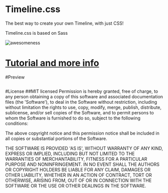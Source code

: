 Timeline.css
============

The best way to create your own Timeline, with just CSS!

Timeline.css is based on Sass

![awesomeness](http://b.adge.me/badge/awesomeness-9000+-green.svg)

# [Tutorial and more info](http://christian-fei.com/responsive-vertical-timeline-with-css/)



#Preview

<img src="http://s30.postimg.org/6yoqwrh5t/Screen_Shot_2014_06_05_at_19_35_54.png" style='display:block;margin:auto' alt=""/>

#License
##MIT licensed
Permission is hereby granted, free of charge, to any person obtaining a copy of this software and associated documentation files (the 'Software'), to deal in the Software without restriction, including without limitation the rights to use, copy, modify, merge, publish, distribute, sublicense, and/or sell copies of the Software, and to permit persons to whom the Software is furnished to do so, subject to the following conditions:

The above copyright notice and this permission notice shall be included in all copies or substantial portions of the Software.

THE SOFTWARE IS PROVIDED 'AS IS', WITHOUT WARRANTY OF ANY KIND, EXPRESS OR IMPLIED, INCLUDING BUT NOT LIMITED TO THE WARRANTIES OF MERCHANTABILITY, FITNESS FOR A PARTICULAR PURPOSE AND NONINFRINGEMENT. IN NO EVENT SHALL THE AUTHORS OR COPYRIGHT HOLDERS BE LIABLE FOR ANY CLAIM, DAMAGES OR OTHER LIABILITY, WHETHER IN AN ACTION OF CONTRACT, TORT OR OTHERWISE, ARISING FROM, OUT OF OR IN CONNECTION WITH THE SOFTWARE OR THE USE OR OTHER DEALINGS IN THE SOFTWARE.
